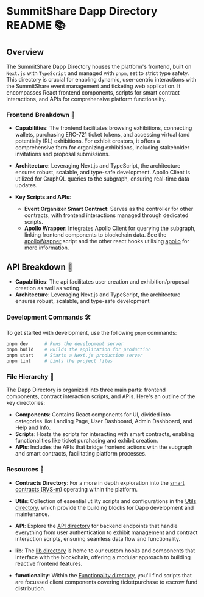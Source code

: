 # SummitShare Dapp Directory README 📚

## Overview

The SummitShare Dapp Directory houses the platform's frontend, built on `Next.js` with `TypeScript` and managed with `pnpm`, set to strict type safety. This directory is crucial for enabling dynamic, user-centric interactions with the SummitShare event management and ticketing web application. It encompasses React frontend components, scripts for smart contract interactions, and APIs for comprehensive platform functionality.

### Frontend Breakdown 🎨

- **Capabilities**: The frontend facilitates browsing exhibitions, connecting wallets, purchasing ERC-721 ticket tokens, and accessing virtual (and potentially IRL) exhibitions. For exhibit creators, it offers a comprehensive form for organizing exhibitions, including stakeholder invitations and proposal submissions.
- **Architecture**: Leveraging Next.js and TypeScript, the architecture ensures robust, scalable, and type-safe development. Apollo Client is utilized for GraphQL queries to the subgraph, ensuring real-time data updates.

- **Key Scripts and APIs**:
  - **Event Organizer Smart Contract**: Serves as the controller for other contracts, with frontend interactions managed through dedicated scripts.
  - **Apollo Wrapper**: Integrates Apollo Client for querying the subgraph, linking frontend components to blockchain data. See the [apolloWrapper](<https://github.com/bicos-io01/Revenue-Sharing-Source/blob/Central/packages/dapp/src/app/(UserPages)/apolloWrapper.tsx>) script and the other react hooks utilising [apollo](https://github.com/bicos-io01/Revenue-Sharing-Source/tree/Central/packages/dapp/src/lib) for more information.

## API Breakdown 🎨

- **Capabilities**: The api facilitates user creation and exhibition/proposal creation as well as voting.
- **Architecture**: Leveraging Next.js and TypeScript, the architecture ensures robust, scalable, and type-safe development

### Development Commands 🛠️

To get started with development, use the following `pnpm` commands:

```bash
pnpm dev      # Runs the development server
pnpm build    # Builds the application for production
pnpm start    # Starts a Next.js production server
pnpm lint     # Lints the project files
```

### File Hierarchy 📁

The Dapp Directory is organized into three main parts: frontend components, contract interaction scripts, and APIs. Here's an outline of the key directories:

- **Components**: Contains React components for UI, divided into categories like Landing Page, User Dashboard, Admin Dashboard, and Help and Info.
- **Scripts**: Hosts the scripts for interacting with smart contracts, enabling functionalities like ticket purchasing and exhibit creation.
- **APIs**: Includes the APIs that bridge frontend actions with the subgraph and smart contracts, facilitating platform processes.

### Resources 📌

- **Contracts Directory**: For a more in depth exploration into the [smart contracts (RVS-m)](https://github.com/bicos-io01/Revenue-Sharing-Source/tree/Central/packages/contracts) operating within the platform.

- **Utils**: Collection of essential utility scripts and configurations in the [Utils directory](https://github.com/bicos-io01/Revenue-Sharing-Source/tree/Central/packages/dapp/src/utils), which provide the building blocks for Dapp development and maintenance.

- **API**: Explore the [API directory](https://github.com/bicos-io01/Revenue-Sharing-Source/tree/Central/packages/dapp/src/app/api) for backend endpoints that handle everything from user authentication to exhibit management and contract interaction scripts, ensuring seamless data flow and functionality.

- **lib**: The [lib directory](https://github.com/bicos-io01/Revenue-Sharing-Source/tree/Central/packages/dapp/src/lib) is home to our custom hooks and components that interface with the blockchain, offering a modular approach to building reactive frontend features.

- **functionality**: Within the [Functionality directory](https://github.com/bicos-io01/Revenue-Sharing-Source/tree/Central/packages/dapp/src/functonality), you'll find scripts that are focussed client components covering ticketpurchase to escrow fund distribution.
